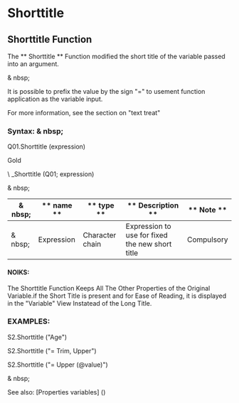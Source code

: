 # Shorttitle

## Shorttitle Function

The ** Shorttitle ** Function modified the short title of the variable passed into an argument.

& nbsp;

It is possible to prefix the value by the sign "=" to usement function application as the variable input.

For more information, see the section on "text treat"

### Syntax: & nbsp;

Q01.Shorttitle (expression)

Gold

\ _Shorttitle (Q01; expression)

& nbsp;

| & nbsp; | ** name ** | ** type ** | ** Description ** | ** Note ** |
| --- | --- | --- | --- | --- |
| & nbsp; | Expression | Character chain | Expression to use for fixed the new short title | Compulsory |

#### NOIKS:

The Shorttitle Function Keeps All The Other Properties of the Original Variable.if the Short Title is present and for Ease of Reading, it is displayed in the "Variable" View Instatead of the Long Title.

### EXAMPLES:

S2.Shorttitle ("Age")

S2.Shorttitle ("= Trim, Upper")

S2.Shorttitle ("= Upper (@value)")

& nbsp;

See also: [Properties variables] (<modify Proproprietesdesvariable.md>)